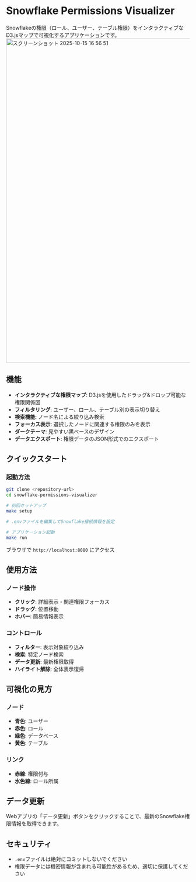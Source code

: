 # Snowflake Permissions Visualizer

Snowflakeの権限（ロール、ユーザー、テーブル権限）をインタラクティブなD3.jsマップで可視化するアプリケーションです。
<img width="1412" height="886" alt="スクリーンショット 2025-10-15 16 56 51" src="https://github.com/user-attachments/assets/dcdcf99a-7612-4454-a126-6ef345922741" />

## 機能

- **インタラクティブな権限マップ**: D3.jsを使用したドラッグ&ドロップ可能な権限関係図
- **フィルタリング**: ユーザー、ロール、テーブル別の表示切り替え
- **検索機能**: ノード名による絞り込み検索
- **フォーカス表示**: 選択したノードに関連する権限のみを表示
- **ダークテーマ**: 見やすい黒ベースのデザイン
- **データエクスポート**: 権限データのJSON形式でのエクスポート

## クイックスタート

### 起動方法
```bash
git clone <repository-url>
cd snowflake-permissions-visualizer

# 初回セットアップ
make setup

# .envファイルを編集してSnowflake接続情報を設定

# アプリケーション起動
make run
```

ブラウザで `http://localhost:8080` にアクセス



## 使用方法

### ノード操作
- **クリック**: 詳細表示・関連権限フォーカス
- **ドラッグ**: 位置移動
- **ホバー**: 簡易情報表示

### コントロール
- **フィルター**: 表示対象絞り込み
- **検索**: 特定ノード検索
- **データ更新**: 最新権限取得
- **ハイライト解除**: 全体表示復帰

## 可視化の見方

### ノード
- **青色**: ユーザー
- **赤色**: ロール
- **緑色**: データベース
- **黄色**: テーブル

### リンク
- **赤線**: 権限付与
- **水色線**: ロール所属

## データ更新

Webアプリの「データ更新」ボタンをクリックすることで、最新のSnowflake権限情報を取得できます。

## セキュリティ

- `.env`ファイルは絶対にコミットしないでください
- 権限データには機密情報が含まれる可能性があるため、適切に保護してください
